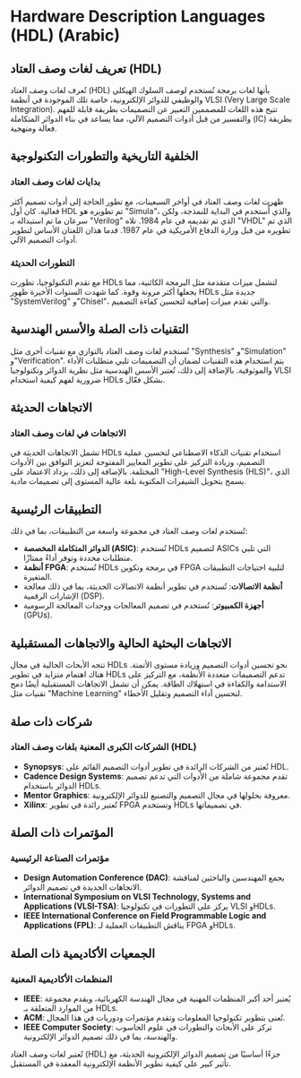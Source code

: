 # Hardware Description Languages (HDL) (Arabic)

## تعريف لغات وصف العتاد (HDL)

تُعرف لغات وصف العتاد (HDL) بأنها لغات برمجة تُستخدم لوصف السلوك الهيكلي والوظيفي للدوائر الإلكترونية، خاصة تلك الموجودة في أنظمة VLSI (Very Large Scale Integration). تتيح هذه اللغات للمصممين التعبير عن التصميمات بطريقة قابلة للفهم والتفسير من قبل أدوات التصميم الآلي، مما يساعد في بناء الدوائر المتكاملة (IC) بطريقة فعالة ومنهجية.

## الخلفية التاريخية والتطورات التكنولوجية

### بدايات لغات وصف العتاد

ظهرت لغات وصف العتاد في أواخر السبعينات، مع تطور الحاجة إلى أدوات تصميم أكثر فعالية. كان أول HDL تم تطويره هو "Simula"، والذي أُستخدم في البداية للنمذجة، ولكن سرعان ما تم استبداله بـ "Verilog" الذي تم تقديمه في عام 1984. تلاه "VHDL" الذي تم تطويره من قبل وزارة الدفاع الأمريكية في عام 1987. قدما هذان اللغتان الأساس لتطوير أدوات التصميم الآلي.

### التطورات الحديثة

مع تقدم التكنولوجيا، تطورت HDLs لتشمل ميزات متقدمة مثل البرمجة الكائنية، مما يجعلها أكثر مرونة وقوة. كما شهدت السنوات الأخيرة ظهور HDLs جديدة مثل "SystemVerilog" و"Chisel"، والتي تقدم ميزات إضافية لتحسين كفاءة التصميم.

## التقنيات ذات الصلة والأسس الهندسية

تُستخدم لغات وصف العتاد بالتوازي مع تقنيات أخرى مثل "Synthesis" و"Simulation" و"Verification". يتم استخدام هذه التقنيات لضمان أن التصميمات تلبي متطلبات الأداء والموثوقية. بالإضافة إلى ذلك، تُعتبر الأسس الهندسية مثل نظرية الدوائر وتكنولوجيا VLSI ضرورية لفهم كيفية استخدام HDLs بشكل فعّال.

## الاتجاهات الحديثة

### الاتجاهات في لغات وصف العتاد

تشمل الاتجاهات الحديثة في HDLs استخدام تقنيات الذكاء الاصطناعي لتحسين عملية التصميم، وزيادة التركيز على تطوير المعايير المفتوحة لتعزيز التوافق بين الأدوات المختلفة. بالإضافة إلى ذلك، يزداد الاعتماد على "High-Level Synthesis (HLS)"، الذي يسمح بتحويل الشيفرات المكتوبة بلغة عالية المستوى إلى تصميمات مادية.

## التطبيقات الرئيسية

تُستخدم لغات وصف العتاد في مجموعة واسعة من التطبيقات، بما في ذلك:

- **الدوائر المتكاملة المخصصة (ASIC)**: تُستخدم HDLs لتصميم ASICs التي تلبي متطلبات محددة وتوفر أداءً ممتازًا.
- **أنظمة FPGA**: تُستخدم HDLs في برمجة وتكوين FPGA لتلبية احتياجات التطبيقات المتغيرة.
- **أنظمة الاتصالات**: تُستخدم في تطوير أنظمة الاتصالات الحديثة، بما في ذلك معالجة الإشارات الرقمية (DSP).
- **أجهزة الكمبيوتر**: تُستخدم في تصميم المعالجات ووحدات المعالجة الرسومية (GPUs).

## الاتجاهات البحثية الحالية والاتجاهات المستقبلية

تتجه الأبحاث الحالية في مجال HDLs نحو تحسين أدوات التصميم وزيادة مستوى الأتمتة. هناك اهتمام متزايد في تطوير HDLs تدعم التصميمات متعددة الأنظمة، مع التركيز على الاستدامة والكفاءة في استهلاك الطاقة. يمكن أن تشمل الاتجاهات المستقبلية أيضًا دمج تقنيات مثل "Machine Learning" لتحسين أداء التصميم وتقليل الأخطاء.

## شركات ذات صلة

### الشركات الكبرى المعنية بلغات وصف العتاد (HDL)

- **Synopsys**: تُعتبر من الشركات الرائدة في تطوير أدوات التصميم القائم على HDL.
- **Cadence Design Systems**: تقدم مجموعة شاملة من الأدوات التي تدعم تصميم الدوائر باستخدام HDLs.
- **Mentor Graphics**: معروفة بحلولها في مجال التصميم والتصنيع للدوائر الإلكترونية.
- **Xilinx**: تُعتبر رائدة في تطوير FPGA وتستخدم HDLs في تصميماتها.

## المؤتمرات ذات الصلة

### مؤتمرات الصناعة الرئيسية

- **Design Automation Conference (DAC)**: يجمع المهندسين والباحثين لمناقشة الاتجاهات الجديدة في تصميم الدوائر.
- **International Symposium on VLSI Technology, Systems and Applications (VLSI-TSA)**: يركز على التطورات في تكنولوجيا VLSI وHDLs.
- **IEEE International Conference on Field Programmable Logic and Applications (FPL)**: يناقش التطبيقات العملية لـ FPGA وHDLs.

## الجمعيات الأكاديمية ذات الصلة

### المنظمات الأكاديمية المعنية

- **IEEE**: يُعتبر أحد أكبر المنظمات المهنية في مجال الهندسة الكهربائية، ويقدم مجموعة من الموارد المتعلقة بـ HDLs.
- **ACM**: تُعنى بتطوير تكنولوجيا المعلومات وتقدم مؤتمرات ودوريات في هذا المجال.
- **IEEE Computer Society**: تركز على الأبحاث والتطورات في علوم الحاسوب والهندسة، بما في ذلك تصميم الدوائر الإلكترونية.

تُعتبر لغات وصف العتاد (HDL) جزءًا أساسيًا من تصميم الدوائر الإلكترونية الحديثة، مع تأثير كبير على كيفية تطوير الأنظمة الإلكترونية المعقدة في المستقبل.